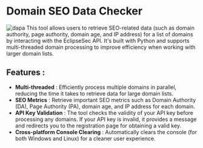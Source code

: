 # Domain SEO Data Checker
![dapa](https://a.top4top.io/p_3188rnvcf1.png)
This tool allows users to retrieve SEO-related data (such as domain authority, page authority, domain age, and IP address) for a list of domains by interacting with the EclipseSec API. It's built with Python and supports multi-threaded domain processing to improve efficiency when working with larger domain lists.

## Features : 
- **Multi-threaded** : Efficiently process multiple domains in parallel, reducing the time it takes to retrieve data for large domain lists.
- **SEO Metrics** : Retrieve important SEO metrics such as Domain Authority (DA), Page Authority (PA), domain age, and IP address for each domain.
- **API Key Validation** : The tool checks the validity of your API key before processing any domains. If your API key is invalid, it provides a message and redirects you to the registration page for obtaining a valid key.
- **Cross-platform Console Clearing** : Automatically clears the console (for both Windows and Linux) for a cleaner user experience.
